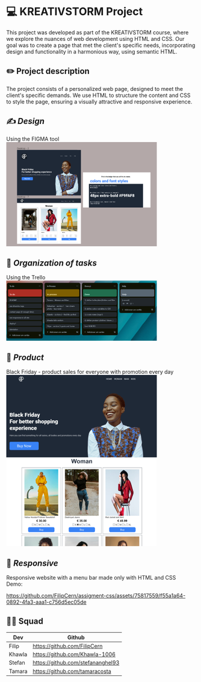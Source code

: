 # 💻 KREATIVSTORM Project 
This project was developed as part of the KREATIVSTORM course, where we explore the nuances of web development using HTML and CSS. Our goal was to create a page that met the client's specific needs, incorporating design and functionality in a harmonious way, using semantic HTML.

## ✏️ Project description
The project consists of a personalized web page, designed to meet the client's specific demands. We use HTML to structure the content and CSS to style the page, ensuring a visually attractive and responsive experience.

## ✍️ *Design*
Using the FIGMA tool <br>
<img src="./images/design-readme.png" width="400px">

## 🎯 *Organization of tasks*
Using the Trello<br>
<img src="./images/trello-readme.png" width="400px">

## 👗 *Product*
Black Friday - product sales for everyone with promotion every day<br>
<img src="./images/hero-readme.png" width="400px">
<img src="./images/woman-readme.png" width="400px">

## 📳 *Responsive*
Responsive website with a menu bar made only with HTML and CSS<br>
Demo:

https://github.com/FilipCern/assigment-css/assets/75817559/f55a1a64-0892-4fa3-aaa1-c756d5ec05de

## 👩‍💻 Squad
| Dev    | Github |
| -------- | ------- |
| Filip | https://github.com/FilipCern   |
| Khawla | https://github.com/Khawla-1006   |
| Stefan    | https://github.com/stefananghel93   |
| Tamara   | https://github.com/tamaracosta  |
